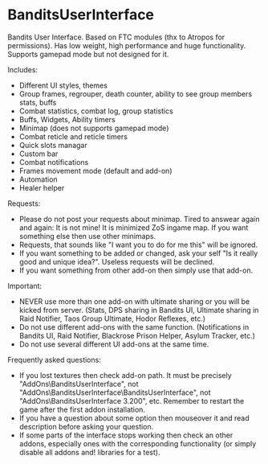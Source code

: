 # BanditsUserInterface

Bandits User Interface. Based on FTC modules (thx to Atropos for permissions). Has low weight, high performance and huge functionality. Supports gamepad mode but not designed for it.

Includes:
- Different UI styles, themes
- Group frames, regrouper, death counter, ability to see group members stats, buffs
- Combat statistics, combat log, group statistics
- Buffs, Widgets, Ability timers
- Minimap (does not supports gamepad mode)
- Combat reticle and reticle timers
- Quick slots managar
- Custom bar
- Combat notifications
- Frames movement mode (default and add-on)
- Automation
- Healer helper

Requests:
- Please do not post your requests about minimap. Tired to answear again and again: It is not mine! It is minimized ZoS ingame map. If you want something else then use other minimaps.
- Requests, that sounds like "I want you to do for me this" will be ignored.
- If you want something to be added or changed, ask your self "Is it really good and unique idea?". Useless requests will be declined.
- If you want something from other add-on then simply use that add-on.

Important:
- NEVER use more than one add-on with ultimate sharing or you will be kicked from server. (Stats, DPS sharing in Bandits UI, Ultimate sharing in Raid Notifier, Taos Group Ultimate, Hodor Reflexes, etc.)
- Do not use different add-ons with the same function. (Notifications in Bandits UI, Raid Notifier, Blackrose Prison Helper, Asylum Tracker, etc.)
- Do not use several different UI add-ons at the same time.

Frequently asked questions:
- If you lost textures then check add-on path. It must be precisely "AddOns\BanditsUserInterface", not "AddOns\BanditsUserInterface\BanditsUserInterface", not "AddOns\BanditsUserInterface 3.200", etc. Remember to restart the game after the first addon installation.
- If you have a question about some option then mouseover it and read description before asking your question.
- If some parts of the interface stops working then check an other addons, especially ones with the corresponding functionality (or simply disable all addons and! libraries for a test).
